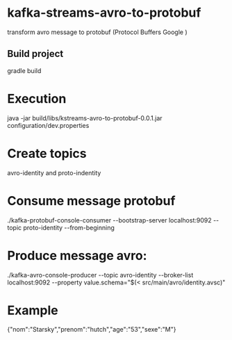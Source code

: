 # kafka-streams-avro-to-protobuf
transform avro message <identity> to protobuf <identity> (Protocol Buffers Google ) 
  
## Build project
gradle build

# Execution 
java -jar build/libs/kstreams-avro-to-protobuf-0.0.1.jar configuration/dev.properties

# Create topics 
avro-identity and proto-indentity

# Consume message protobuf
./kafka-protobuf-console-consumer --bootstrap-server localhost:9092 --topic proto-identity --from-beginning

# Produce message avro:
./kafka-avro-console-producer --topic avro-identity --broker-list localhost:9092 --property value.schema="$(< src/main/avro/identity.avsc)"

# Example
{"nom":"Starsky","prenom":"hutch","age":"53","sexe":"M"}



